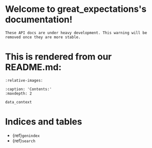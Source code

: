 # Welcome to great_expectations's documentation!

```{warning}
These API docs are under heavy development. This warning will be removed once they are more stable.
```


# This is rendered from our README.md:

```{include} ../../README.md
:relative-images:
```

```{toctree}
:caption: 'Contents:'
:maxdepth: 2

data_context
```

# Indices and tables

- {ref}`genindex`
- {ref}`search`

